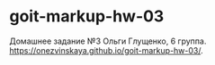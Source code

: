 # goit-markup-hw-03
Домашнее задание №3 Ольги Глущенко, 6 группа.
https://onezvinskaya.github.io/goit-markup-hw-03/.
